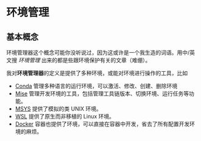 # 环境管理

## 基本概念

环境管理器这个概念可能你没听说过，因为这或许是一个我生造的词语。用中/英文搜 *环境管理* 出来的都是些跟环境保护有关的文章（难绷）。

我对**环境管理器**的定义是提供了多种环境，或能对环境进行操作的工具，比如

- [Conda](Conda.md) 管理多种语言的运行环境，可以激活、修改、创建、删除环境
- [Mise](Mise.md) 管理开发环境的工具，包括管理工具链版本、切换环境、运行任务等功能。
- [MSYS](MSYS.md) 提供了模拟的类 UNIX 环境。
- [WSL](WSL.md) 提供了原生而非移植的 Linux 环境。
- [Docker](Docker.md) 容器也提供了环境，可以直接在容器中开发，省去了所有配置开发环境的麻烦。
